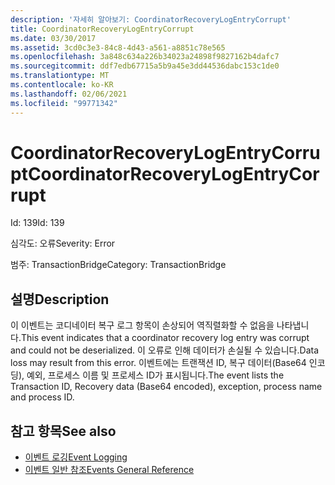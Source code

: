 ```yaml
---
description: '자세히 알아보기: CoordinatorRecoveryLogEntryCorrupt'
title: CoordinatorRecoveryLogEntryCorrupt
ms.date: 03/30/2017
ms.assetid: 3cd0c3e3-84c8-4d43-a561-a8851c78e565
ms.openlocfilehash: 3a848c634a226b34023a24898f9827162b4dafc7
ms.sourcegitcommit: ddf7edb67715a5b9a45e3dd44536dabc153c1de0
ms.translationtype: MT
ms.contentlocale: ko-KR
ms.lasthandoff: 02/06/2021
ms.locfileid: "99771342"
---
```

# <a name="coordinatorrecoverylogentrycorrupt"></a><span data-ttu-id="9aa4d-103">CoordinatorRecoveryLogEntryCorrupt</span><span class="sxs-lookup"><span data-stu-id="9aa4d-103">CoordinatorRecoveryLogEntryCorrupt</span></span>

<span data-ttu-id="9aa4d-104">Id: 139</span><span class="sxs-lookup"><span data-stu-id="9aa4d-104">Id: 139</span></span>  
  
 <span data-ttu-id="9aa4d-105">심각도: 오류</span><span class="sxs-lookup"><span data-stu-id="9aa4d-105">Severity: Error</span></span>  
  
 <span data-ttu-id="9aa4d-106">범주: TransactionBridge</span><span class="sxs-lookup"><span data-stu-id="9aa4d-106">Category: TransactionBridge</span></span>  
  
## <a name="description"></a><span data-ttu-id="9aa4d-107">설명</span><span class="sxs-lookup"><span data-stu-id="9aa4d-107">Description</span></span>  

 <span data-ttu-id="9aa4d-108">이 이벤트는 코디네이터 복구 로그 항목이 손상되어 역직렬화할 수 없음을 나타냅니다.</span><span class="sxs-lookup"><span data-stu-id="9aa4d-108">This event indicates that a  coordinator recovery log entry was corrupt and could not be deserialized.</span></span> <span data-ttu-id="9aa4d-109">이 오류로 인해 데이터가 손실될 수 있습니다.</span><span class="sxs-lookup"><span data-stu-id="9aa4d-109">Data loss may result from this error.</span></span> <span data-ttu-id="9aa4d-110">이벤트에는 트랜잭션 ID, 복구 데이터(Base64 인코딩), 예외, 프로세스 이름 및 프로세스 ID가 표시됩니다.</span><span class="sxs-lookup"><span data-stu-id="9aa4d-110">The event lists the Transaction ID, Recovery data (Base64 encoded), exception, process name and process ID.</span></span>  
  
## <a name="see-also"></a><span data-ttu-id="9aa4d-111">참고 항목</span><span class="sxs-lookup"><span data-stu-id="9aa4d-111">See also</span></span>

- [<span data-ttu-id="9aa4d-112">이벤트 로깅</span><span class="sxs-lookup"><span data-stu-id="9aa4d-112">Event Logging</span></span>](index.md)
- [<span data-ttu-id="9aa4d-113">이벤트 일반 참조</span><span class="sxs-lookup"><span data-stu-id="9aa4d-113">Events General Reference</span></span>](events-general-reference.md)
